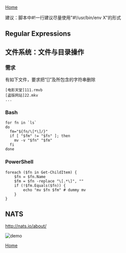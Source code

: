 [Home](/)

建议：脚本中#!一行建议尽量使用"#!/usr/bin/env X"的形式

## Regular Expressions

## 文件系统：文件与目录操作

### 需求
有如下文件，要求把“[]”及所包含的字符串删除
```
[电影天堂]111.rmvb
[盗版网站]22.mkv
...
```
### Bash
```
for fn in `ls`
do
  fm="${fn/\[*\]/}"
  if [ "$fm" != "$fn" ]; then
    mv -v "$fn" "$fm"
  fi
done
```

### PowerShell
```
foreach ($fn in Get-ChildItem) {
    $fn = $fn.Name
    $fm = $fn -replace "\[.*\]", ""
    if (!$fm.Equals($fn)) {
        echo "mv $fn $fm" # dummy mv
    }
}
```

## NATS

http://nats.io/about/

![demo](http://latex.codecogs.com/gif.latex?Fib(n)=\frac{\left(\phi^{n}-\gamma^{n}\right)}{\sqrt{5}})

[Home](/)
